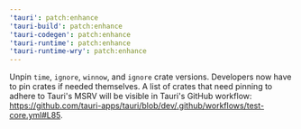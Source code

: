```yaml
---
'tauri': patch:enhance
'tauri-build': patch:enhance
'tauri-codegen': patch:enhance
'tauri-runtime': patch:enhance
'tauri-runtime-wry': patch:enhance
---
```


Unpin `time`, `ignore`, `winnow`, and `ignore` crate versions. Developers now have to pin crates if needed themselves. A list of crates that need pinning to adhere to Tauri's MSRV will be visible in Tauri's GitHub workflow: https://github.com/tauri-apps/tauri/blob/dev/.github/workflows/test-core.yml#L85.
